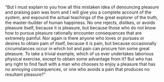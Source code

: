 "But I must explain to you how all this mistaken idea of denouncing pleasure and praising pain was born and I
 will give you a complete account of the system, and expound the actual teachings of the great explorer of the
 truth, the master-builder of human happiness. No one rejects, dislikes, or avoids pleasure itself, because it 
 is pleasure, but because those who do not know how to pursue pleasure rationally encounter consequences that 
 are extremely painful. Nor again is there anyone who loves or pursues or desires to obtain pain of itself, 
 because it is pain, but because occasionally circumstances occur in which toil and pain can procure him some 
 great pleasure. To take a trivial example, which of us ever undertakes laborious physical exercise, except to 
 obtain some advantage from it? But who has any right to find fault with a man who chooses to enjoy a pleasure 
 that has no annoying consequences, or one who avoids a pain that produces no resultant pleasure?"